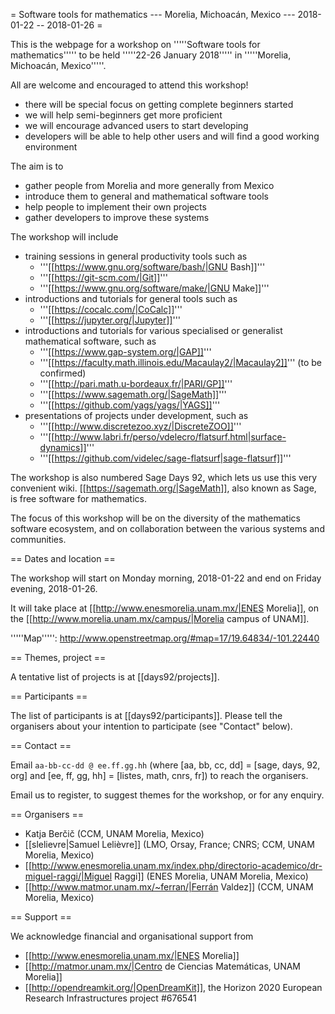 = Software tools for mathematics --- Morelia, Michoacán, Mexico --- 2018-01-22 -- 2018-01-26 =

This is the webpage for a workshop on '''''Software tools for mathematics'''''
to be held '''''22-26 January 2018''''' in '''''Morelia, Michoacán, Mexico'''''.

All are welcome and encouraged to attend this workshop!

  * there will be special focus on getting complete beginners started
  * we will help semi-beginners get more proficient
  * we will encourage advanced users to start developing
  * developers will be able to help other users and will find a good working environment

The aim is to

  * gather people from Morelia and more generally from Mexico
  * introduce them to general and mathematical software tools
  * help people to implement their own projects
  * gather developers to improve these systems

The workshop will include

  * training sessions in general productivity tools such as
    * '''[[https://www.gnu.org/software/bash/|GNU Bash]]'''
    * '''[[https://git-scm.com/|Git]]'''
    * '''[[https://www.gnu.org/software/make/|GNU Make]]'''
  * introductions and tutorials for general tools such as
    * '''[[https://cocalc.com/|CoCalc]]'''
    * '''[[https://jupyter.org/|Jupyter]]'''
  * introductions and tutorials for various specialised or generalist mathematical software, such as
    * '''[[https://www.gap-system.org/|GAP]]'''
    * '''[[https://faculty.math.illinois.edu/Macaulay2/|Macaulay2]]''' (to be confirmed)
    * '''[[http://pari.math.u-bordeaux.fr/|PARI/GP]]'''
    * '''[[https://www.sagemath.org/|SageMath]]'''
    * '''[[https://github.com/yags/yags/|YAGS]]'''
  * presentations of projects under development, such as
    * '''[[http://www.discretezoo.xyz/|DiscreteZOO]]'''
    * '''[[http://www.labri.fr/perso/vdelecro/flatsurf.html|surface-dynamics]]'''
    * '''[[https://github.com/videlec/sage-flatsurf|sage-flatsurf]]'''

The workshop is also numbered Sage Days 92, which lets us use this very convenient wiki.
[[https://sagemath.org/|SageMath]], also known as Sage, is free software for mathematics.

The focus of this workshop will be on the diversity of the mathematics software ecosystem,
and on collaboration between the various systems and communities.

== Dates and location ==

The workshop will start on Monday morning, 2018-01-22 and end on Friday evening, 2018-01-26.

It will take place at [[http://www.enesmorelia.unam.mx/|ENES Morelia]],
on the [[http://www.morelia.unam.mx/campus/|Morelia campus of UNAM]].

'''''Map''''': http://www.openstreetmap.org/#map=17/19.64834/-101.22440

== Themes, project ==

A tentative list of projects is at [[days92/projects]].

== Participants ==

The list of participants is at [[days92/participants]].
Please tell the organisers about your intention to participate (see "Contact" below).

== Contact ==

Email `aa-bb-cc-dd @ ee.ff.gg.hh` (where [aa, bb, cc, dd] = [sage, days, 92, org]
and [ee, ff, gg, hh] = [listes, math, cnrs, fr]) to reach the organisers.

Email us to register, to suggest themes for the workshop, or for any enquiry.

== Organisers ==

  * Katja Berčič (CCM, UNAM Morelia, Mexico)
  * [[slelievre|Samuel Lelièvre]] (LMO, Orsay, France; CNRS; CCM, UNAM Morelia, Mexico)
  * [[http://www.enesmorelia.unam.mx/index.php/directorio-academico/dr-miguel-raggi/|Miguel Raggi]] (ENES Morelia, UNAM Morelia, Mexico)
  * [[http://www.matmor.unam.mx/~ferran/|Ferrán Valdez]] (CCM, UNAM Morelia, Mexico)

== Support ==

We acknowledge financial and organisational support from

  * [[http://www.enesmorelia.unam.mx/|ENES Morelia]]
  * [[http://matmor.unam.mx/|Centro de Ciencias Matemáticas, UNAM Morelia]]
  * [[http://opendreamkit.org/|OpenDreamKit]], the Horizon 2020 European Research Infrastructures project #676541
